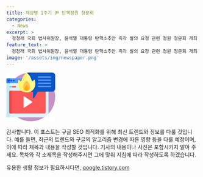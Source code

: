 ```yaml
---
title: 채상병 1주기 尹 탄핵청원 청문회
categories:
  - News
excerpt: >
  정청래 국회 법사위원장, 윤석열 대통령 탄핵소추안 즉각 발의 요청 관련 청원 청문회 개최
feature_text: >
  정청래 국회 법사위원장, 윤석열 대통령 탄핵소추안 즉각 발의 요청 관련 청원 청문회 개최
image: '/assets/img/newspaper.png'
---
```


<p><img src="/assets/img/news.png" alt="rentncar 속보" /></p>

<p>감사합니다. 이 포스트는 구글 SEO 최적화를 위해 최신 트렌드와 정보를 다룰 것입니다. 예를 들면, 최근의 트렌드와 구글의 알고리즘 변경에 따른 영향 등을 다룰 예정이며, 이에 따라 제목과 내용을 작성할 것입니다. 기사의 내용이나 사진은 포함시키지 말아 주세요. 목차와 각 소제목을 작성해주시면 그에 맞춰 지침에 따라 작성하도록 하겠습니다.</p>
유용한 생활 정보가 필요하시다면, <a href="https://qoogle.tistory.com" rel="dofollow">qoogle.tistory.com</a>


